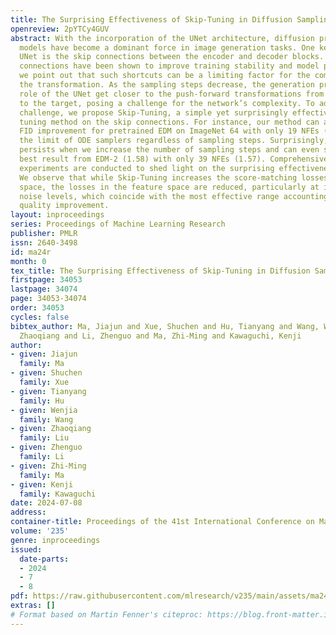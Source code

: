 ```yaml
---
title: The Surprising Effectiveness of Skip-Tuning in Diffusion Sampling
openreview: 2pYTCy4GUV
abstract: With the incorporation of the UNet architecture, diffusion probabilistic
  models have become a dominant force in image generation tasks. One key design in
  UNet is the skip connections between the encoder and decoder blocks. Although skip
  connections have been shown to improve training stability and model performance,
  we point out that such shortcuts can be a limiting factor for the complexity of
  the transformation. As the sampling steps decrease, the generation process and the
  role of the UNet get closer to the push-forward transformations from Gaussian distribution
  to the target, posing a challenge for the network’s complexity. To address this
  challenge, we propose Skip-Tuning, a simple yet surprisingly effective training-free
  tuning method on the skip connections. For instance, our method can achieve 100%
  FID improvement for pretrained EDM on ImageNet 64 with only 19 NFEs (1.75), breaking
  the limit of ODE samplers regardless of sampling steps. Surprisingly, the improvement
  persists when we increase the number of sampling steps and can even surpass the
  best result from EDM-2 (1.58) with only 39 NFEs (1.57). Comprehensive exploratory
  experiments are conducted to shed light on the surprising effectiveness of our Skip-Tuning.
  We observe that while Skip-Tuning increases the score-matching losses in the pixel
  space, the losses in the feature space are reduced, particularly at intermediate
  noise levels, which coincide with the most effective range accounting for image
  quality improvement.
layout: inproceedings
series: Proceedings of Machine Learning Research
publisher: PMLR
issn: 2640-3498
id: ma24r
month: 0
tex_title: The Surprising Effectiveness of Skip-Tuning in Diffusion Sampling
firstpage: 34053
lastpage: 34074
page: 34053-34074
order: 34053
cycles: false
bibtex_author: Ma, Jiajun and Xue, Shuchen and Hu, Tianyang and Wang, Wenjia and Liu,
  Zhaoqiang and Li, Zhenguo and Ma, Zhi-Ming and Kawaguchi, Kenji
author:
- given: Jiajun
  family: Ma
- given: Shuchen
  family: Xue
- given: Tianyang
  family: Hu
- given: Wenjia
  family: Wang
- given: Zhaoqiang
  family: Liu
- given: Zhenguo
  family: Li
- given: Zhi-Ming
  family: Ma
- given: Kenji
  family: Kawaguchi
date: 2024-07-08
address:
container-title: Proceedings of the 41st International Conference on Machine Learning
volume: '235'
genre: inproceedings
issued:
  date-parts:
  - 2024
  - 7
  - 8
pdf: https://raw.githubusercontent.com/mlresearch/v235/main/assets/ma24r/ma24r.pdf
extras: []
# Format based on Martin Fenner's citeproc: https://blog.front-matter.io/posts/citeproc-yaml-for-bibliographies/
---
```

